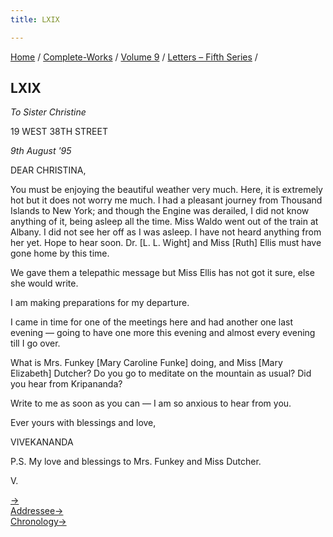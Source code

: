 ```yaml
---
title: LXIX

---
```



[Home](../../../index.htm) / [Complete-Works](../../complete_works.htm)
/ [Volume 9](../volume_9_contents.htm) / [Letters – Fifth
Series](letters_fifth_series_contents.htm) /



## LXIX

*To Sister Christine*

19 WEST 38TH STREET

*9th August '95*

DEAR CHRISTINA,

You must be enjoying the beautiful weather very much. Here, it is
extremely hot but it does not worry me much. I had a pleasant journey
from Thousand Islands to New York; and though the Engine was derailed, I
did not know anything of it, being asleep all the time. Miss Waldo went
out of the train at Albany. I did not see her off as I was asleep. I
have not heard anything from her yet. Hope to hear soon. Dr. \[L. L.
Wight\] and Miss \[Ruth\] Ellis must have gone home by this time.

We gave them a telepathic message but Miss Ellis has not got it sure,
else she would write.

I am making preparations for my departure.

I came in time for one of the meetings here and had another one last
evening — going to have one more this evening and almost every evening
till I go over.

What is Mrs. Funkey \[Mary Caroline Funke\] doing, and Miss \[Mary
Elizabeth\] Dutcher? Do you go to meditate on the mountain as usual? Did
you hear from Kripananda?

Write to me as soon as you can — I am so anxious to hear from you.

Ever yours with blessings and love,

VIVEKANANDA

P.S. My love and blessings to Mrs. Funkey and Miss Dutcher.

V.

[→](070_mother.htm)  
[Addressee→](073_christina.htm)  
[Chronology→](070_mother.htm)


